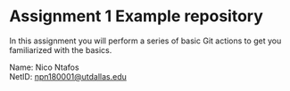 # Assignment 1 Example repository

In this assignment you will perform a series of basic Git actions to get you familiarized with the basics.

Name: Nico Ntafos  
NetID: npn180001@utdallas.edu

